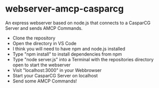 # webserver-amcp-casparcg
An express webserver based on node.js that connects to a CasparCG Server and sends AMCP Commands.

- Clone the repository
- Open the directory in VS Code
- I think you will need to have npm and node.js installed
- Type "npm install" to install dependencies from npm
- Type "node server.js" into a Terminal with the repositories directory open to start the webserver
- Visit "localhost:3000" in your Webbrowser
- Start your CasparCG Server on localhost
- Send some AMCP Commands!